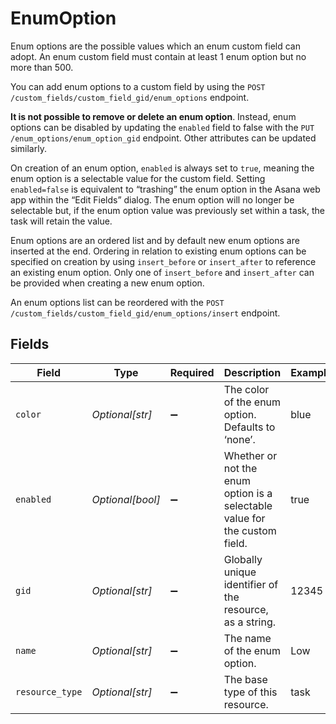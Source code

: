 # EnumOption

Enum options are the possible values which an enum custom field can adopt. An enum custom field must contain at least 1 enum option but no more than 500.

You can add enum options to a custom field by using the `POST /custom_fields/custom_field_gid/enum_options` endpoint.

**It is not possible to remove or delete an enum option**. Instead, enum options can be disabled by updating the `enabled` field to false with the `PUT /enum_options/enum_option_gid` endpoint. Other attributes can be updated similarly.

On creation of an enum option, `enabled` is always set to `true`, meaning the enum option is a selectable value for the custom field. Setting `enabled=false` is equivalent to “trashing” the enum option in the Asana web app within the “Edit Fields” dialog. The enum option will no longer be selectable but, if the enum option value was previously set within a task, the task will retain the value.

Enum options are an ordered list and by default new enum options are inserted at the end. Ordering in relation to existing enum options can be specified on creation by using `insert_before` or `insert_after` to reference an existing enum option. Only one of `insert_before` and `insert_after` can be provided when creating a new enum option.

An enum options list can be reordered with the `POST /custom_fields/custom_field_gid/enum_options/insert` endpoint.


## Fields

| Field                                                                      | Type                                                                       | Required                                                                   | Description                                                                | Example                                                                    |
| -------------------------------------------------------------------------- | -------------------------------------------------------------------------- | -------------------------------------------------------------------------- | -------------------------------------------------------------------------- | -------------------------------------------------------------------------- |
| `color`                                                                    | *Optional[str]*                                                            | :heavy_minus_sign:                                                         | The color of the enum option. Defaults to ‘none’.                          | blue                                                                       |
| `enabled`                                                                  | *Optional[bool]*                                                           | :heavy_minus_sign:                                                         | Whether or not the enum option is a selectable value for the custom field. | true                                                                       |
| `gid`                                                                      | *Optional[str]*                                                            | :heavy_minus_sign:                                                         | Globally unique identifier of the resource, as a string.                   | 12345                                                                      |
| `name`                                                                     | *Optional[str]*                                                            | :heavy_minus_sign:                                                         | The name of the enum option.                                               | Low                                                                        |
| `resource_type`                                                            | *Optional[str]*                                                            | :heavy_minus_sign:                                                         | The base type of this resource.                                            | task                                                                       |